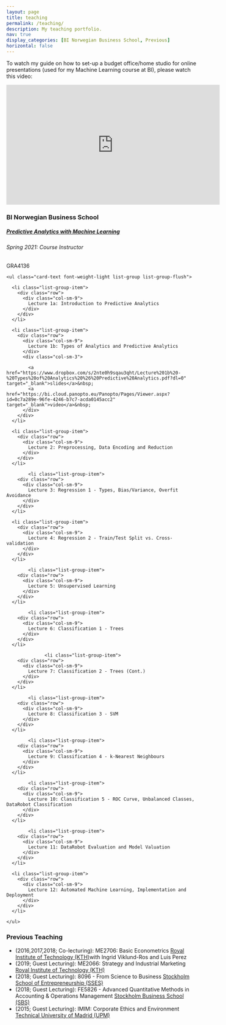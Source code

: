 ```yaml
---
layout: page
title: teaching
permalink: /teaching/
description: My teaching portfolio.
nav: true
display_categories: [BI Norwegian Business School, Previous]
horizontal: false
---
```


To watch my guide on how to set-up a budget office/home studio for online presentations (used for my Machine Learning course at BI), please watch this video:
<iframe width="560" height="315" src="https://www.youtube.com/embed/9hWb2iQRZCk" title="YouTube video player" frameborder="0" allow="accelerometer; autoplay; clipboard-write; encrypted-media; gyroscope; picture-in-picture" allowfullscreen></iframe>

<html>

  <head>
    <meta charset="utf-8">
<meta name="viewport" content="width=device-width, initial-scale=1, shrink-to-fit=no">
<meta http-equiv="X-UA-Compatible" content="IE=edge">

<title>Ed Saiedi | teaching</title>
<meta name="description" content="Assistant Professor @ BI">

<!-- Bootstrap & MDB -->
<link href="https://stackpath.bootstrapcdn.com/bootstrap/4.5.2/css/bootstrap.min.css" rel="stylesheet" integrity="sha512-MoRNloxbStBcD8z3M/2BmnT+rg4IsMxPkXaGh2zD6LGNNFE80W3onsAhRcMAMrSoyWL9xD7Ert0men7vR8LUZg==" crossorigin="anonymous">
<link rel="stylesheet" href="https://cdnjs.cloudflare.com/ajax/libs/mdbootstrap/4.19.1/css/mdb.min.css" integrity="sha512-RO38pBRxYH3SoOprtPTD86JFOclM51/XTIdEPh5j8sj4tp8jmQIx26twG52UaLi//hQldfrh7e51WzP9wuP32Q==" crossorigin="anonymous" />

<!-- Fonts & Icons -->
<link rel="stylesheet" href="https://cdnjs.cloudflare.com/ajax/libs/font-awesome/5.14.0/css/all.min.css"  integrity="sha512-1PKOgIY59xJ8Co8+NE6FZ+LOAZKjy+KY8iq0G4B3CyeY6wYHN3yt9PW0XpSriVlkMXe40PTKnXrLnZ9+fkDaog==" crossorigin="anonymous">
<link rel="stylesheet" href="https://cdnjs.cloudflare.com/ajax/libs/academicons/1.9.0/css/academicons.min.css" integrity="sha512-W4yqoT1+8NLkinBLBZko+dFB2ZbHsYLDdr50VElllRcNt2Q4/GSs6u71UHKxB7S6JEMCp5Ve4xjh3eGQl/HRvg==" crossorigin="anonymous">
<link rel="stylesheet" type="text/css" href="https://fonts.googleapis.com/css?family=Roboto:300,400,500,700|Roboto+Slab:100,300,400,500,700|Material+Icons">

<!-- Styles -->
<link rel="shortcut icon" href="/~mshediva/assets/img/favicon.ico">
<link rel="stylesheet" href="/~mshediva/assets/css/main.css">

<link rel="canonical" href="/~mshediva/teaching/">

<!-- Open Graph -->

<meta property="og:site_name" content="PhD student in Machine Learning @ CMU" />
<meta property="og:type" content="object" />
<meta property="og:title" content="" />
<meta property="og:url" content="https://www.cs.cmu.edu/~mshediva/teaching/" />
<meta property="og:description" content="teaching" />
<meta property="og:image" content="" />

  <article>
    <h3 id="bi-business-school">BI Norwegian Business School</h3>

<div class="card class mt-3">
  <div class="p-3">
    <div class="row">
      <div class="col-sm-10">
        <h5 class="card-title"><a href="https://programmeinfo.bi.no/en/course/GRA-4136/2022-spring" target="_blank">Predictive Analytics with Machine Learning</a></h5>
        <h6 class="card-subtitle font-italic">Spring 2021: Course Instructor</h6>
      </div>
      <div class="col-sm-2 text-sm-right">
        <span class="badge badge-primary">
          GRA4136
        </span>
      </div>
    </div>
    
    <ul class="card-text font-weight-light list-group list-group-flush">
      
      <li class="list-group-item">
        <div class="row">
          <div class="col-sm-9">
            Lecture 1a: Introduction to Predictive Analytics 
          </div>
        </div>
      </li>

      <li class="list-group-item">
        <div class="row">
          <div class="col-sm-9">
            Lecture 1b: Types of Analytics and Predictive Analytics
          </div>
          <div class="col-sm-3">
            
            <a href="https://www.dropbox.com/s/2nte0h9sqau3qht/Lecture%201b%20-%20Types%20of%20Analytics%20%26%20Predictive%20Analytics.pdf?dl=0" target="_blank">slides</a>&nbsp;
            <a href="https://bi.cloud.panopto.eu/Panopto/Pages/Viewer.aspx?id=0c7a289e-96fe-4246-b7c7-acda0145acc2" target="_blank">video</a>&nbsp;
          </div>
        </div>
      </li>
      
      <li class="list-group-item">
        <div class="row">
          <div class="col-sm-9">
            Lecture 2: Preprocessing, Data Encoding and Reduction
          </div>
        </div>
      </li>

            <li class="list-group-item">
        <div class="row">
          <div class="col-sm-9">
            Lecture 3: Regression 1 - Types, Bias/Variance, Overfit Avoidance
          </div>
        </div>
      </li>
      
      <li class="list-group-item">
        <div class="row">
          <div class="col-sm-9">
            Lecture 4: Regression 2 - Train/Test Split vs. Cross-validation
          </div>
        </div>
      </li>

            <li class="list-group-item">
        <div class="row">
          <div class="col-sm-9">
            Lecture 5: Unsupervised Learning
          </div>
        </div>
      </li>

            <li class="list-group-item">
        <div class="row">
          <div class="col-sm-9">
            Lecture 6: Classification 1 - Trees 
          </div>
        </div>
      </li>

                  <li class="list-group-item">
        <div class="row">
          <div class="col-sm-9">
            Lecture 7: Classification 2 - Trees (Cont.)
          </div>
        </div>
      </li>

            <li class="list-group-item">
        <div class="row">
          <div class="col-sm-9">
            Lecture 8: Classification 3 - SVM
          </div>
        </div>
      </li>

            <li class="list-group-item">
        <div class="row">
          <div class="col-sm-9">
            Lecture 9: Classification 4 - k-Nearest Neighbours
          </div>
        </div>
      </li>

            <li class="list-group-item">
        <div class="row">
          <div class="col-sm-9">
            Lecture 10: Classification 5 - ROC Curve, Unbalanced Classes, DataRobot Classification
          </div>
        </div>
      </li>

            <li class="list-group-item">
        <div class="row">
          <div class="col-sm-9">
            Lecture 11: DataRobot Evaluation and Model Valuation
          </div>
        </div>
      </li>

      <li class="list-group-item">
        <div class="row">
          <div class="col-sm-9">
            Lecture 12: Automated Machine Learning, Implementation and Deployment
          </div>
        </div>
      </li>
      
    </ul>
    
  </div>
</div>

<p> <p>

<h3 id="Prior-teaching">Previous Teaching</h3>

<ul>
  <li>(2016,2017,2018; Co-lecturing): ME2706: Basic Econometrics <a href="https://www.kth.se/student/kurser/kurs/ME2706?l=en" target="\_blank">Royal Institute of Technology (KTH)</a>with Ingrid Viklund-Ros and Luis Perez </li>
  <li>(2019; Guest Lecturing): ME2066: Strategy and Industrial Marketing <a href="https://www.kth.se/student/kurser/kurs/ME2066?l=en" target="\_blank">Royal Institute of Technology (KTH)</a></li>
  <li>(2018; Guest Lecturing): 8096 - From Science to Business <a href="https://pcw.hhs.se/course/8096" target="\_blank">Stockholm School of Entrepreneurship (SSES)</a></li>
  <li>(2018; Guest Lecturing): FE5826 - Advanced Quantitative Methods in Accounting & Operations Management <a href="https://www.su.se/english/search-courses-and-programmes/fe5826-1.493353" target="\_blank">Stockholm Business School (SBS)</a></li>
  <li>(2015; Guest Lecturing): IMIM: Corporate Ethics and Environment <a href="https://www.su.se/english/search-courses-and-programmes/fe5826-1.493353" target="\_blank">Technical University of Madrid (UPM)</a></li>
</ul>

  </article>

</div>


  </body>

  <!-- Load Core and Bootstrap JS -->
<script src="https://code.jquery.com/jquery-3.5.1.slim.min.js" integrity="sha512-/DXTXr6nQodMUiq+IUJYCt2PPOUjrHJ9wFrqpJ3XkgPNOZVfMok7cRw6CSxyCQxXn6ozlESsSh1/sMCTF1rL/g==" crossorigin="anonymous"></script>
<script src="https://cdnjs.cloudflare.com/ajax/libs/popper.js/2.4.4/umd/popper.min.js" integrity="sha512-eUQ9hGdLjBjY3F41CScH3UX+4JDSI9zXeroz7hJ+RteoCaY+GP/LDoM8AO+Pt+DRFw3nXqsjh9Zsts8hnYv8/A==" crossorigin="anonymous"></script>
<script src="https://stackpath.bootstrapcdn.com/bootstrap/4.5.2/js/bootstrap.min.js" integrity="sha512-M5KW3ztuIICmVIhjSqXe01oV2bpe248gOxqmlcYrEzAvws7Pw3z6BK0iGbrwvdrUQUhi3eXgtxp5I8PDo9YfjQ==" crossorigin="anonymous"></script>
<script src="https://cdnjs.cloudflare.com/ajax/libs/mdbootstrap/4.19.1/js/mdb.min.js"  integrity="sha512-Mug9KHKmroQFMLm93zGrjhibM2z2Obg9l6qFG2qKjXEXkMp/VDkI4uju9m4QKPjWSwQ6O2qzZEnJDEeCw0Blcw==" crossorigin="anonymous"></script>

<!-- Load Common JS -->
<script src="/~mshediva/assets/js/common.js"></script>
<script async defer src="https://buttons.github.io/buttons.js"></script>
<script async defer src="https://connect.facebook.net/en_US/sdk.js"></script>

<!-- Code Syntax Highlighting -->
<link rel="stylesheet" href="https://gitcdn.link/repo/jwarby/jekyll-pygments-themes/master/github.css" />


<!-- Load KaTeX -->
<link rel="stylesheet" href="https://cdnjs.cloudflare.com/ajax/libs/KaTeX/0.12.0/katex.min.css" integrity="sha512-h7nl+xz8wgDlNM4NqKEM4F1NkIRS17M9+uJwIGwuo8vGqIl4BhuCKdxjWEINm+xyrUjNCnK5dCrhM0sj+wTIXw==" crossorigin="anonymous" />
<script src="https://cdnjs.cloudflare.com/ajax/libs/KaTeX/0.12.0/katex.min.js" integrity="sha512-/CMIhXiDA3m2c9kzRyd97MTb3MC6OVnx4TElQ7fkkoRghwDf6gi41gaT1PwF270W6+J60uTmwgeRpNpJdRV6sg==" crossorigin="anonymous"></script>
<script src="/~mshediva/assets/js/katex.js"></script>



<!-- Load Mansory & imagesLoaded -->
<script src="https://cdnjs.cloudflare.com/ajax/libs/masonry/4.2.2/masonry.pkgd.min.js" integrity="" crossorigin="anonymous"></script>
<script src="https://unpkg.com/imagesloaded@4/imagesloaded.pkgd.min.js"></script>

<!-- Project Cards Layout -->
<script type="text/javascript">
  // Init Masonry
  var $grid = $('.grid').masonry({
    gutter: 10,
    horizontalOrder: true,
    itemSelector: '.grid-item',
  });
  // layout Masonry after each image loads
  $grid.imagesLoaded().progress( function() {
    $grid.masonry('layout');
  });
</script>


</html>

